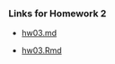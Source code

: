 
### Links for Homework 2

 - [hw03.md](https://github.com/xinyaofan/STAT545-hw-fan-xinyao/blob/master/hw03/hw03.md)

 - [hw03.Rmd](https://github.com/xinyaofan/STAT545-hw-fan-xinyao/blob/master/hw03/hw03.Rmd)
